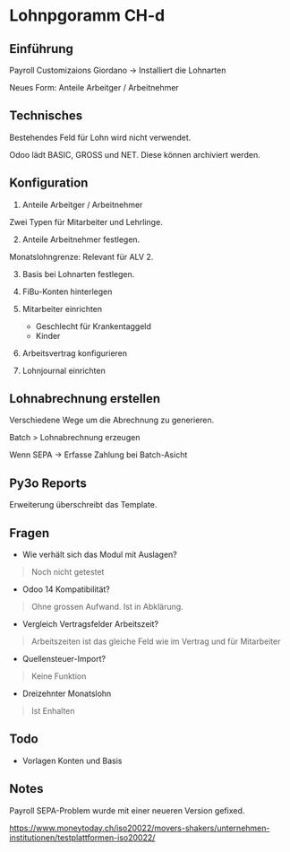 # Lohnpgoramm CH-d

## Einführung

Payroll Customizaions Giordano -> Installiert die Lohnarten

Neues Form: Anteile Arbeitger / Arbeitnehmer

## Technisches

Bestehendes Feld für Lohn wird nicht verwendet.

Odoo lädt BASIC, GROSS und NET. Diese können archiviert werden.

## Konfiguration

1. Anteile Arbeitger / Arbeitnehmer

Zwei Typen für Mitarbeiter und Lehrlinge.

2. Anteile Arbeitnehmer festlegen.

Monatslohngrenze: Relevant für ALV 2.

3. Basis bei Lohnarten festlegen.
4. FiBu-Konten hinterlegen
5. Mitarbeiter einrichten
	- Geschlecht für Krankentaggeld
	- Kinder

6. Arbeitsvertrag konfigurieren
7. Lohnjournal einrichten

## Lohnabrechnung erstellen

Verschiedene Wege um die Abrechnung zu generieren.

Batch > Lohnabrechnung erzeugen

Wenn SEPA -> Erfasse Zahlung bei Batch-Asicht

## Py3o Reports

Erweiterung überschreibt das Template.

## Fragen

- Wie verhält sich das Modul mit Auslagen?

> Noch nicht getestet

- Odoo 14 Kompatibilität?

> Ohne grossen Aufwand. Ist in Abklärung.

- Vergleich Vertragsfelder Arbeitszeit?

> Arbeitszeiten ist das gleiche Feld wie im Vertrag und für Mitarbeiter

- Quellensteuer-Import?

> Keine Funktion

- Dreizehnter Monatslohn

> Ist Enhalten

## Todo

- Vorlagen Konten und Basis

## Notes

Payroll SEPA-Problem wurde mit einer neueren Version gefixed.

https://www.moneytoday.ch/iso20022/movers-shakers/unternehmen-institutionen/testplattformen-iso20022/